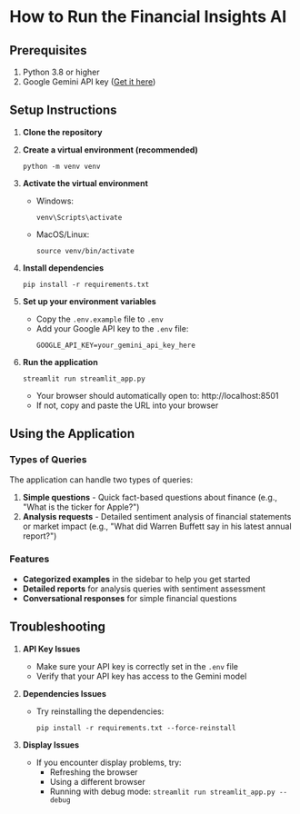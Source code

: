 # How to Run the Financial Insights AI

## Prerequisites

1. Python 3.8 or higher
2. Google Gemini API key ([Get it here](https://aistudio.google.com/app/apikey))

## Setup Instructions

1. **Clone the repository**

2. **Create a virtual environment (recommended)**
   ```
   python -m venv venv
   ```

3. **Activate the virtual environment**
   - Windows:
     ```
     venv\Scripts\activate
     ```
   - MacOS/Linux:
     ```
     source venv/bin/activate
     ```

4. **Install dependencies**
   ```
   pip install -r requirements.txt
   ```

5. **Set up your environment variables**
   - Copy the `.env.example` file to `.env`
   - Add your Google API key to the `.env` file:
     ```
     GOOGLE_API_KEY=your_gemini_api_key_here
     ```

6. **Run the application**
   ```
   streamlit run streamlit_app.py
   ```
   - Your browser should automatically open to: http://localhost:8501
   - If not, copy and paste the URL into your browser

## Using the Application

### Types of Queries
The application can handle two types of queries:
1. **Simple questions** - Quick fact-based questions about finance (e.g., "What is the ticker for Apple?")
2. **Analysis requests** - Detailed sentiment analysis of financial statements or market impact (e.g., "What did Warren Buffett say in his latest annual report?")

### Features
- **Categorized examples** in the sidebar to help you get started
- **Detailed reports** for analysis queries with sentiment assessment
- **Conversational responses** for simple financial questions

## Troubleshooting

1. **API Key Issues**
   - Make sure your API key is correctly set in the `.env` file
   - Verify that your API key has access to the Gemini model

2. **Dependencies Issues**
   - Try reinstalling the dependencies:
     ```
     pip install -r requirements.txt --force-reinstall
     ```

3. **Display Issues**
   - If you encounter display problems, try:
     - Refreshing the browser
     - Using a different browser
     - Running with debug mode: `streamlit run streamlit_app.py --debug` 
